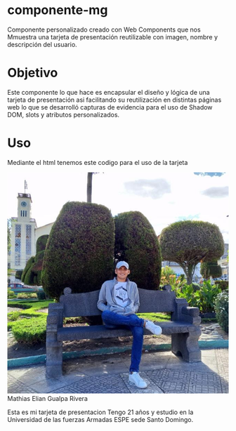 # componente-mg
Componente personalizado creado con Web Components que nos Mmuestra una tarjeta de presentación reutilizable con imagen, nombre y descripción del usuario.

# Objetivo

Este componente lo que hace es encapsular el diseño y lógica de una tarjeta de presentación asi facilitando su reutilización en distintas páginas web lo que se desarrolló capturas de evidencia para el uso de Shadow DOM, slots y atributos personalizados.

# Uso

Mediante el html tenemos este codigo para el uso de la tarjeta

<componente-mg tema="#dfdfdf" >
      <img slot="foto" src="perfil/perfil.png" alt="Foto de perfil">
      <span slot="nombre">Mathias Elian Gualpa Rivera</span>
      <p slot="descripcion">Esta es mi tarjeta de presentacion 
        Tengo 21 años y estudio en la Universidad de las fuerzas
        Armadas ESPE sede Santo Domingo.</p>
    </componente-mg>
